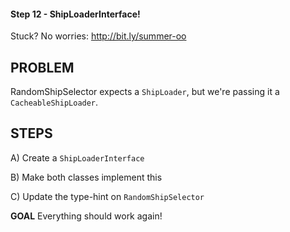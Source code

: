#### Step 12 - ShipLoaderInterface!
Stuck? No worries: http://bit.ly/summer-oo

## PROBLEM

RandomShipSelector expects a `ShipLoader`, but we're passing
it a `CacheableShipLoader`.

## STEPS

A) Create a `ShipLoaderInterface`

B) Make both classes implement this

C) Update the type-hint on `RandomShipSelector`

**GOAL**
Everything should work again!
